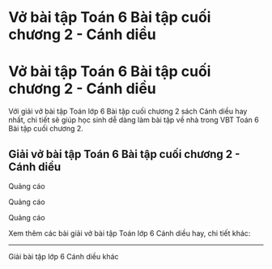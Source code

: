 # Vở bài tập Toán 6 Bài tập cuối chương 2 - Cánh diều

# Vở bài tập Toán 6 Bài tập cuối chương 2 - Cánh diều

Với giải vở bài tập Toán lớp 6 Bài tập cuối chương 2 sách Cánh diều hay nhất, chi tiết sẽ giúp học sinh dễ dàng làm bài tập về nhà trong VBT Toán 6 Bài tập cuối chương 2.

## Giải vở bài tập Toán 6 Bài tập cuối chương 2 - Cánh diều

Quảng cáo

Quảng cáo

Quảng cáo

Xem thêm các bài giải vở bài tập Toán lớp 6 Cánh diều hay, chi tiết khác:

* * *

Giải bài tập lớp 6 Cánh diều khác
